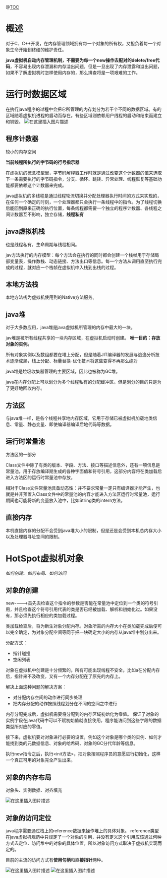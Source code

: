 ﻿@[TOC](目录)
# 概述
对于C、C++开发，在内存管理领域拥有每一个对象的所有权，又担负着每一个对象生命开始到终结的维护责任。

**java虚拟机自动内存管理机制，不需要为每一个new操作去配对的delete/free代码**，不容易出现内存泄漏和内存溢出问题，但是一旦出现了内存泄露和溢出问题，如果不了解虚拟机时怎样使用内存的，那么排查将是一项艰难的工作。

# 运行时数据区域
在执行java程序的过程中会把它所管理的内存划分为若干个不同的数据区域。有的区域随着虚拟机进程的启动而存在，有些区域则依赖用户线程的启动和结束而建立和销毁。
![在这里插入图片描述](https://img-blog.csdnimg.cn/dd9595dab6bc460bb4b4c4d86a953240.png?x-oss-process=image/watermark,type_ZHJvaWRzYW5zZmFsbGJhY2s,shadow_50,text_Q1NETiBAcHVyaXR5LWdvb2Q=,size_19,color_FFFFFF,t_70,g_se,x_16)
## 程序计数器
较小的内存空间

**当前线程所执行的字节码的行号指示器**

在虚拟机的概念模型里，字节码解释器工作时就是通过改变这个计数器的值来选取下一条需要执行的字节码指令，分支、循环、跳转、异常处理、线程恢复等基础功能都要依赖这个计数器来完成。

java虚拟机的多线程是通过线程轮流切换并分配处理器执行时间的方式来实现的，在任何一个确定的时刻，一个处理器都只会执行一条线程中的指令。为了线程切换后能回到原来正确的执行位置，每条线程都需要一个独立的程序计数器、各线程之间计数器互不影响，独立存储，**线程私有**

## java虚拟机栈
也是线程私有，生命周期与线程相同。

jav方法执行的内存模型：每个方法会在执行的同时都会创建一个栈帧用于存储局部变量表，操作数栈、动态链接、方法出口等信息。每一个方法从调用直至执行完成的过程，就对应一个栈帧在虚拟机中入栈到出栈的过程。

## 本地方法栈
本地方法栈为虚拟机使用到的Native方法服务。

## java堆
对于大多数应用，java堆是java虚拟机所管理的内存中最大的一块。

jav堆是被所有线程共享的一块内存区域，在虚拟机启动时创建。
**唯一目的：存放对象的实例。**

所有对象实例以及数组都要在堆上分配，但是随着JIT编译器的发展与逃逸分析技术逐渐成熟，栈上分配、标量替换-优化技术将这些变得不再那么绝对

java堆是垃圾收集器管理的主要区域，因此也被称为GC堆。

java在内存分配上可以划分为多个线程私有的分配缓冲区。但是划分的目的只是为了更好地回收内存。

## 方法区
与java堆一样，是各个线程共享地内存区域，它用于存储已被虚拟机加载地类信息、常量、静态变量、即使编译器编译后地代码等数据。

## 运行时常量池
方法区的一部分

Class文件中除了有类的版本、字段、方法、接口等描述信息外，还有一项信息是常量池，用于存放编译期生成的各种字面值和符号引用，这部分内容将在类加载后进入方法区的运行时常量池中存放。

相对于Class文件常量池具备动态性：并不要求常量一定只有编译器才能产生，也就是并非预置入Class文件中的常量池的内容才能进入方法区运行时常量池，运行期间也可能将新的变量放入池中，比如String类的intern方法。

## 直接内存
本机直接内存的分配不会受到java堆大小的限制，但是还是会受到本机总内存大小以及处理器寻址空间的限制。
# HotSpot虚拟机对象
*如何创建、如何布局、如何访问*

## 对象的创建
new---->首先去检查这个指令的参数是否能在常量池中定位到一个类的符号引用，并且检查这个符号引用代表的类是否已经被加载、解析和初始化过。如果没有，那必须先执行相应的类加载过程。


类加载检查后，将为新生对象分配内存。对象所需的内存大小在类加载完成后便可以完全确定，为对象分配空间等同于把一块确定大小的内存从java堆中划分出来。

分配方式：

 - 指针碰撞
 - 空闲列表

对象在虚拟机中创建是十分频繁的，所有可能出现线程不安全，比如a在分配内存后，指针来不及改变，又有一个内存分配在了原先的内存上。

解决上面这种问题的解决方案：

 - 对分配内存空间的动作进行同步处理
 - 把内存分配的动作按照线程划分在不同的空间之中进行

内存分配完成后，虚拟机需要将分配到的内存区域初始化为零值。
保证了对象的实例字段在java代码中可以不赋初始值就直接使用，程序能访问到这些字段的数据类型所对应的零值。

接下来，虚拟机要对对象进行必要的设置，例如这个对象是哪个类的实例、如何才能找到类的元数据信息、对象的哈希码、对象的GC分代年龄等信息。

执行new指令之后，执行<init方法>，把对象按照程序员的意愿进行初始化，这样一个真正可用的对象完全产生出来。

## 对象的内存布局
对象头、实例数据、对齐填充

![在这里插入图片描述](https://img-blog.csdnimg.cn/f386ebfcbc4a4809948832e57792a15a.png?x-oss-process=image/watermark,type_ZHJvaWRzYW5zZmFsbGJhY2s,shadow_50,text_Q1NETiBAcHVyaXR5LWdvb2Q=,size_20,color_FFFFFF,t_70,g_se,x_16)
## 对象的访问定位
java程序需要通过栈上的reference数据来操作堆上的具体对象。
reference类型在java虚拟机规范中只规定了一个对象的引用，并没有定义这个引用应该通过何种方式去定位、访问堆中的对象的具体位置，所以对象访问方式取决于虚拟机实现而定的。

目前的主流的访问方式有**使用句柄**和直**接指针**两种。

![在这里插入图片描述](https://img-blog.csdnimg.cn/96fdf06100634ebfb394f1d5f4c1eac1.png?x-oss-process=image/watermark,type_ZHJvaWRzYW5zZmFsbGJhY2s,shadow_50,text_Q1NETiBAcHVyaXR5LWdvb2Q=,size_20,color_FFFFFF,t_70,g_se,x_16)
![在这里插入图片描述](https://img-blog.csdnimg.cn/50375e891a794a74b7ef5479dea37035.png?x-oss-process=image/watermark,type_ZHJvaWRzYW5zZmFsbGJhY2s,shadow_50,text_Q1NETiBAcHVyaXR5LWdvb2Q=,size_20,color_FFFFFF,t_70,g_se,x_16)



